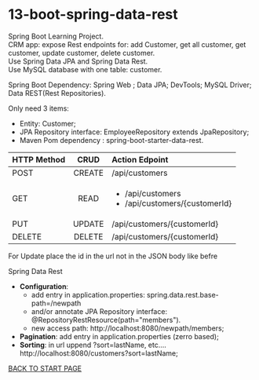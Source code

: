 # 13-boot-spring-data-rest
Spring Boot Learning Project.  
CRM app: expose Rest endpoints for: add Customer, get all customer, get customer, update customer, delete customer.  
Use Spring Data JPA and Spring Data Rest.  
Use MySQL database with one table: customer.

Spring Boot Dependency: Spring Web ; Data JPA; DevTools; MySQL Driver; Data REST(Rest Repositories).

Only need 3 items:  
  - Entity: Customer;  
  - JPA Repository interface: EmployeeRepository extends JpaRepository;  
  - Maven Pom dependency : spring-boot-starter-data-rest.

    
| HTTP Method | CRUD   | Action	Edpoint |
| :---------- |:------:| :--------------|
| POST        | CREATE | /api/customers |
| GET         | READ   | <ul><li>/api/customers</li><li> /api/customers/{customerId}</li>|
| PUT         | UPDATE | /api/customers/{customerId} |  
| DELETE      | DELETE | /api/customers/{customerId} |
    

For Update place the id in the url not in the JSON body like befre


Spring Data Rest  
  - **Configuration**:  
      - add entry in application.properties: spring.data.rest.base-path=/newpath    
      - and/or annotate JPA Repository interface: @RepositoryRestResource(path="members").  
      - new access path: http://localhost:8080/newpath/members;
  - **Pagination**:  add entry in application.properties (zerro based);
  - **Sorting**: in url uppend ?sort=lastName, etc....    http://localhost:8080/customers?sort=lastName;  
      
    
[BACK TO START PAGE](https://github.com/FlorescuAndrei/Start.git) 





